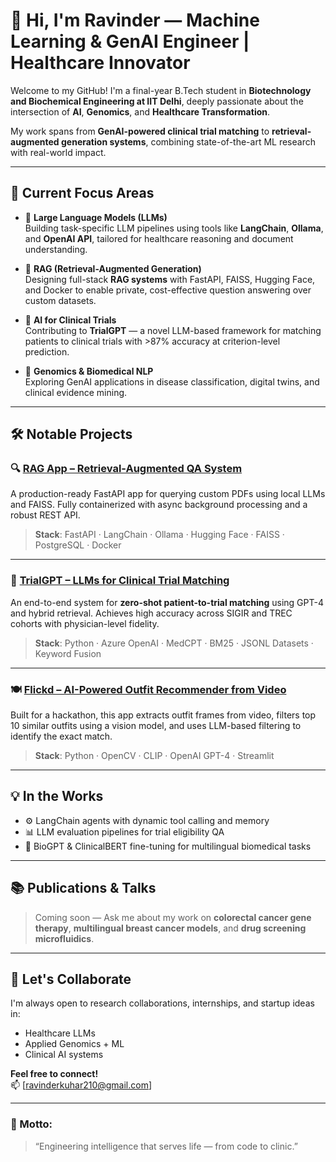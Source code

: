 # 👋 Hi, I'm Ravinder — Machine Learning & GenAI Engineer | Healthcare Innovator

Welcome to my GitHub! I'm a final-year B.Tech student in **Biotechnology and Biochemical Engineering at IIT Delhi**, deeply passionate about the intersection of **AI**, **Genomics**, and **Healthcare Transformation**.

My work spans from **GenAI-powered clinical trial matching** to **retrieval-augmented generation systems**, combining state-of-the-art ML research with real-world impact.

---

## 🚀 Current Focus Areas

- 🧠 **Large Language Models (LLMs)**  
  Building task-specific LLM pipelines using tools like **LangChain**, **Ollama**, and **OpenAI API**, tailored for healthcare reasoning and document understanding.

- 📄 **RAG (Retrieval-Augmented Generation)**  
  Designing full-stack **RAG systems** with FastAPI, FAISS, Hugging Face, and Docker to enable private, cost-effective question answering over custom datasets.

- 🧬 **AI for Clinical Trials**  
  Contributing to **TrialGPT** — a novel LLM-based framework for matching patients to clinical trials with >87% accuracy at criterion-level prediction.

- 🧪 **Genomics & Biomedical NLP**  
  Exploring GenAI applications in disease classification, digital twins, and clinical evidence mining.

---

## 🛠️ Notable Projects

### 🔍 [RAG App – Retrieval-Augmented QA System](https://github.com/your-username/rag_app)
A production-ready FastAPI app for querying custom PDFs using local LLMs and FAISS. Fully containerized with async background processing and a robust REST API.

> **Stack**: FastAPI · LangChain · Ollama · Hugging Face · FAISS · PostgreSQL · Docker

---

### 🧪 [TrialGPT – LLMs for Clinical Trial Matching](https://github.com/your-username/trialgpt)
An end-to-end system for **zero-shot patient-to-trial matching** using GPT-4 and hybrid retrieval. Achieves high accuracy across SIGIR and TREC cohorts with physician-level fidelity.

> **Stack**: Python · Azure OpenAI · MedCPT · BM25 · JSONL Datasets · Keyword Fusion

---

### 🍽️ [Flickd – AI-Powered Outfit Recommender from Video](https://github.com/your-username/flickd-hackathon)
Built for a hackathon, this app extracts outfit frames from video, filters top 10 similar outfits using a vision model, and uses LLM-based filtering to identify the exact match.

> **Stack**: Python · OpenCV · CLIP · OpenAI GPT-4 · Streamlit

---

## 💡 In the Works

- ⚙️ LangChain agents with dynamic tool calling and memory
- 📊 LLM evaluation pipelines for trial eligibility QA
- 🧬 BioGPT & ClinicalBERT fine-tuning for multilingual biomedical tasks

---

## 📚 Publications & Talks
> Coming soon — Ask me about my work on **colorectal cancer gene therapy**, **multilingual breast cancer models**, and **drug screening microfluidics**.

---

## 🌱 Let's Collaborate
I'm always open to research collaborations, internships, and startup ideas in:
- Healthcare LLMs
- Applied Genomics + ML
- Clinical AI systems

**Feel free to connect!**  
📫 [ravinderkuhar210@gmail.com] 

---

### 🧠 Motto:
> “Engineering intelligence that serves life — from code to clinic.”

